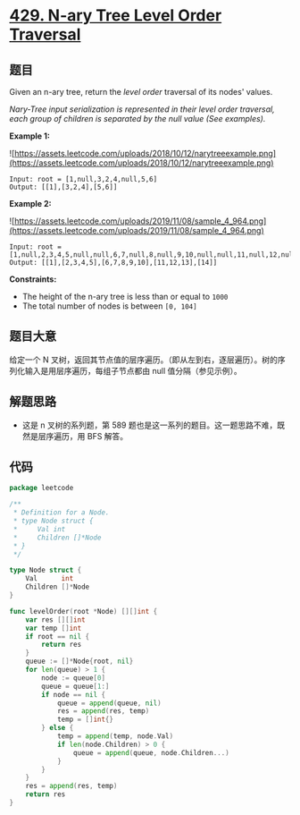 # [429. N-ary Tree Level Order Traversal](https://leetcode-cn.com/problems/n-ary-tree-level-order-traversal/)

## 题目

Given an n-ary tree, return the *level order* traversal of its nodes' values.

_Nary-Tree input serialization is represented in their level order traversal, each group of children is separated by the null value (See examples)._

**Example 1:**

![https://assets.leetcode.com/uploads/2018/10/12/narytreeexample.png](https://assets.leetcode.com/uploads/2018/10/12/narytreeexample.png)

```
Input: root = [1,null,3,2,4,null,5,6]
Output: [[1],[3,2,4],[5,6]]

```

**Example 2:**

![https://assets.leetcode.com/uploads/2019/11/08/sample_4_964.png](https://assets.leetcode.com/uploads/2019/11/08/sample_4_964.png)

```
Input: root = [1,null,2,3,4,5,null,null,6,7,null,8,null,9,10,null,null,11,null,12,null,13,null,null,14]
Output: [[1],[2,3,4,5],[6,7,8,9,10],[11,12,13],[14]]

```

**Constraints:**

- The height of the n-ary tree is less than or equal to `1000`
- The total number of nodes is between `[0, 104]`

## 题目大意

给定一个 N 叉树，返回其节点值的层序遍历。（即从左到右，逐层遍历）。树的序列化输入是用层序遍历，每组子节点都由 null 值分隔（参见示例）。

## 解题思路

- 这是 n 叉树的系列题，第 589 题也是这一系列的题目。这一题思路不难，既然是层序遍历，用 BFS 解答。

## 代码

```go
package leetcode

/**
 * Definition for a Node.
 * type Node struct {
 *     Val int
 *     Children []*Node
 * }
 */

type Node struct {
	Val      int
	Children []*Node
}

func levelOrder(root *Node) [][]int {
	var res [][]int
	var temp []int
	if root == nil {
		return res
	}
	queue := []*Node{root, nil}
	for len(queue) > 1 {
		node := queue[0]
		queue = queue[1:]
		if node == nil {
			queue = append(queue, nil)
			res = append(res, temp)
			temp = []int{}
		} else {
			temp = append(temp, node.Val)
			if len(node.Children) > 0 {
				queue = append(queue, node.Children...)
			}
		}
	}
	res = append(res, temp)
	return res
}
```

